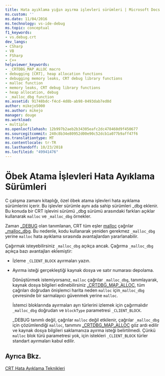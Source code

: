 ```yaml
---
title: Hata ayıklama yığın ayırma işlevleri sürümleri | Microsoft Docs
ms.custom: ''
ms.date: 11/04/2016
ms.technology: vs-ide-debug
ms.topic: conceptual
f1_keywords:
- vs.debug.crt
dev_langs:
- CSharp
- VB
- FSharp
- C++
helpviewer_keywords:
- _CRTDBG_MAP_ALLOC macro
- debugging [CRT], heap allocation functions
- debugging memory leaks, CRT debug library functions
- malloc function
- memory leaks, CRT debug library functions
- heap allocation, debug
- _malloc_dbg function
ms.assetid: 91748bdc-f4cd-4d8b-ab98-0493dab7ed0d
author: mikejo5000
ms.author: mikejo
manager: douge
ms.workload:
- multiple
ms.openlocfilehash: 12b997b2aeb2b34305eafc2dc478460d9f450677
ms.sourcegitcommit: 240c8b34e80952d00e90c52dcb1a077b9aff47f6
ms.translationtype: MT
ms.contentlocale: tr-TR
ms.lasthandoff: 10/23/2018
ms.locfileid: "49941476"
---
```

# <a name="debug-versions-of-heap-allocation-functions"></a>Öbek Atama İşlevleri Hata Ayıklama Sürümleri
C çalışma zamanı kitaplığı, özel öbek atama işlevleri hata ayıklama sürümlerini içerir. Bu işlevler sürümle aynı ada sahip sürümleri _dbg eklenir. Bu konuda bir CRT işlevini sürümü _dbg sürümü arasındaki farkları açıklar kullanarak `malloc` ve `_malloc_dbg` örnekler.  
  
 Zaman [_DEBUG](/cpp/c-runtime-library/debug) olan tanımlanan, CRT tüm eşler [malloc](/cpp/c-runtime-library/reference/malloc) çağrılar [_malloc_dbg](/cpp/c-runtime-library/reference/malloc-dbg). Bu nedenle, kodu kullanarak yeniden gerekmez `_malloc_dbg` yerine `malloc` hata ayıklama sırasında avantajlardan yararlanabilir.  
  
 Çağırmak isteyebilirsiniz `_malloc_dbg` açıkça ancak. Çağırma `_malloc_dbg` açıkça bazı avantajları eklemiştir:  
  
- İzleme `_CLIENT_BLOCK` ayırmaları yazın.  
  
- Ayırma isteği gerçekleştiği kaynak dosya ve satır numarası depolama.  
  
  Dönüştürmek istemiyorsanız, `malloc` çağrılar `_malloc_dbg`, tanımlayarak, kaynak dosya bilgileri edinebilirsiniz [_CRTDBG_MAP_ALLOC](/cpp/c-runtime-library/crtdbg-map-alloc), tüm çağrıları doğrudan önişlemci harita neden `malloc` için`_malloc_dbg` çevresinde bir sarmalayıcı güvenmek yerine `malloc`.  
  
  İstemci bloklarında ayırmaları ayrı türlerini izlemek için çağırmalıdır `_malloc_dbg` doğrudan ve `blockType` parametresi `_CLIENT_BLOCK`.  
  
  _DEBUG tanımlı değil, çağrılar `malloc` değil etkilenir, çağrılar `_malloc_dbg` için çözümlendiği `malloc`, tanımını [_CRTDBG_MAP_ALLOC](/cpp/c-runtime-library/crtdbg-map-alloc) göz ardı edilir ve kaynak dosya bilgileri saklamanıza ayırma isteği belirtilmedi. Çünkü `malloc` blok türü parametresi yok, için istekleri `_CLIENT_BLOCK` türler standart ayırmaları kabul edilir.  
  
## <a name="see-also"></a>Ayrıca Bkz.  
 [CRT Hata Ayıklama Teknikleri](../debugger/crt-debugging-techniques.md)